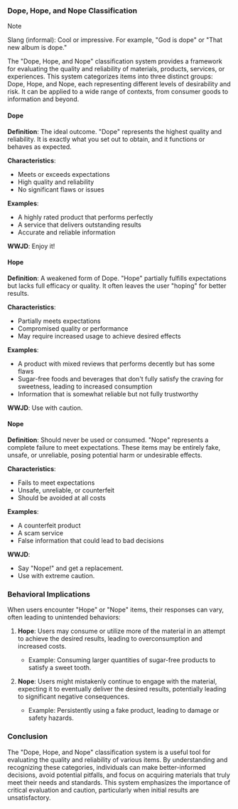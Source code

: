### Dope, Hope, and Nope Classification

> [!NOTE]
> Slang (informal): Cool or impressive. For example, "God is dope" or "That new album is dope."

The "Dope, Hope, and Nope" classification system provides a framework for evaluating the quality and reliability of materials, products, services, or experiences. This system categorizes items into three distinct groups: Dope, Hope, and Nope, each representing different levels of desirability and risk. It can be applied to a wide range of contexts, from consumer goods to information and beyond.

#### Dope
**Definition**: The ideal outcome. "Dope" represents the highest quality and reliability. It is exactly what you set out to obtain, and it functions or behaves as expected.

**Characteristics**:
- Meets or exceeds expectations
- High quality and reliability
- No significant flaws or issues

**Examples**:
- A highly rated product that performs perfectly
- A service that delivers outstanding results
- Accurate and reliable information

**WWJD**:
Enjoy it!

#### Hope
**Definition**: A weakened form of Dope. "Hope" partially fulfills expectations but lacks full efficacy or quality. It often leaves the user "hoping" for better results.

**Characteristics**:
- Partially meets expectations
- Compromised quality or performance
- May require increased usage to achieve desired effects

**Examples**:
- A product with mixed reviews that performs decently but has some flaws
- Sugar-free foods and beverages that don't fully satisfy the craving for sweetness, leading to increased consumption
- Information that is somewhat reliable but not fully trustworthy

**WWJD**:
Use with caution.

#### Nope
**Definition**: Should never be used or consumed. "Nope" represents a complete failure to meet expectations. These items may be entirely fake, unsafe, or unreliable, posing potential harm or undesirable effects.

**Characteristics**:
- Fails to meet expectations
- Unsafe, unreliable, or counterfeit
- Should be avoided at all costs

**Examples**:
- A counterfeit product
- A scam service
- False information that could lead to bad decisions

**WWJD**:
- Say "Nope!" and get a replacement.
- Use with extreme caution.

### Behavioral Implications

When users encounter "Hope" or "Nope" items, their responses can vary, often leading to unintended behaviors:

1. **Hope**: Users may consume or utilize more of the material in an attempt to achieve the desired results, leading to overconsumption and increased costs.
   - Example: Consuming larger quantities of sugar-free products to satisfy a sweet tooth.

2. **Nope**: Users might mistakenly continue to engage with the material, expecting it to eventually deliver the desired results, potentially leading to significant negative consequences.
   - Example: Persistently using a fake product, leading to damage or safety hazards.

### Conclusion

The "Dope, Hope, and Nope" classification system is a useful tool for evaluating the quality and reliability of various items. By understanding and recognizing these categories, individuals can make better-informed decisions, avoid potential pitfalls, and focus on acquiring materials that truly meet their needs and standards. This system emphasizes the importance of critical evaluation and caution, particularly when initial results are unsatisfactory.

